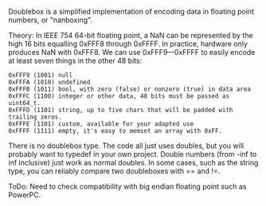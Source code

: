 Doublebox is a simplified implementation of encoding data in floating point numbers, or "nanboxing".

Theory: In IEEE 754 64-bit floating point, a NaN can be represented by the high 16 bits equalling 0xFFF8 through 0xFFFF. In practice, hardware only produces NaN with 0xFFF8. We can use 0xFFF9—0xFFFF to easily encode at least seven things in the other 48 bits:

	0xFFF9 (1001) null
	0xFFFA (1010) undefined
	0xFFFB (1011) bool, with zero (false) or nonzero (true) in data area
	0xFFFC (1100) integer or other data, 48 bits must be passed as uint64_t.
	0xFFFD (1101) string, up to five chars that will be padded with trailing zeros.
	0xFFFE (1101) custom, available for your adapted use 
	0xFFFF (1111) empty, it's easy to memset an array with 0xFF.
	
There is no doublebox type. The code all just uses doubles, but you will probably want to typedef in your own project. Double numbers (from -inf to inf inclusive) just work as normal doubles. In some cases, such as the string type, you can reliably compare two doubleboxes with == and !=. 

ToDo: Need to check compatibility with big endian floating point such as PowerPC.
